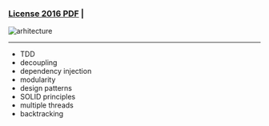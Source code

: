 ### [License 2016 PDF](https://ipfs.io/ipfs/QmQNhgeMsNb8qh8QmAMuTd2KPTq4kTf9CsMxWEuQPtgvoF) | 

![arhitecture](https://ipfs.io/ipfs/QmNNVyFq1vcEATa35DN1zVyeYLwtZFCALqZNueLeToLZvV)

<hr> 

* TDD
* decoupling
* dependency injection
* modularity
* design patterns
* SOLID principles
* multiple threads
* backtracking
